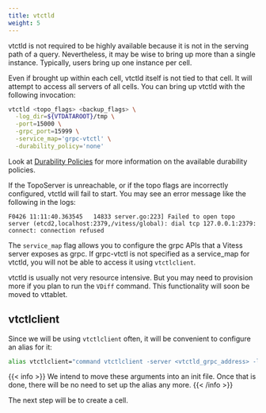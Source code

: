 ```yaml
---
title: vtctld
weight: 5
---
```


vtctld is not required to be highly available because it is not in the serving path of a query. Nevertheless, it may be wise to bring up more than a single instance. Typically, users bring up one instance per cell.

Even if brought up within each cell, vtctld itself is not tied to that cell. It will attempt to access all servers of all cells. You can bring up vtctld with the following invocation:

```sh
vtctld <topo_flags> <backup_flags> \
  -log_dir=${VTDATAROOT}/tmp \
  -port=15000 \
  -grpc_port=15999 \
  -service_map='grpc-vtctl' \
  -durability_policy='none'
```

Look at [Durability Policies](../durability_policy) for more information on the available durability policies.

If the TopoServer is unreachable, or if the topo flags are incorrectly configured, vtctld will fail to start. You may see an error message like the following in the logs:

```text
F0426 11:11:40.363545   14833 server.go:223] Failed to open topo server (etcd2,localhost:2379,/vitess/global): dial tcp 127.0.0.1:2379: connect: connection refused
```

The `service_map` flag allows you to configure the grpc APIs that a Vitess server exposes as grpc. If grpc-vtctl is not specified as a service\_map for vtctld, you will not be able to access it using `vtctlclient`.

vtctld is usually not very resource intensive. But you may need to provision more if you plan to run the `VDiff` command. This functionality will soon be moved to vttablet.

## vtctlclient

Since we will be using `vtctlclient` often, it will be convenient to configure an alias for it:

```sh
alias vtctlclient="command vtctlclient -server <vtctld_grpc_address> -log_dir ${VTDATAROOT}/tmp -alsologtostderr"
```

{{< info >}}
We intend to move these arguments into an init file. Once that is done, there will be no need to set up the alias any more.
{{< /info >}}

The next step will be to create a cell.
